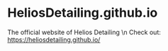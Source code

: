 # HeliosDetailing.github.io
The official website of Helios Detailing \n
Check out: https://heliosdetailing.github.io/
